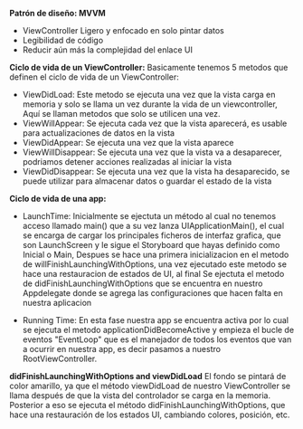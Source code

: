__Patrón de diseño: MVVM__
* ViewController Ligero y enfocado en solo pintar datos
* Legibilidad de código
* Reducir aún más la complejidad del enlace UI



__Ciclo de vida de un ViewController:__
Basicamente tenemos 5 metodos que definen el ciclo de vida de un ViewController:

* ViewDidLoad: Este metodo se ejecuta una vez que la vista carga en memoria y solo se llama un vez durante la vida de un viewcontroller,
Aquí se llaman metodos que solo se utilicen una vez.
* ViewWillAppear: Se ejecuta cada vez que la vista aparecerá, es usable para actualizaciones de datos en la vista
* ViewDidAppear: Se ejecuta una vez que la vista aparece
* ViewWillDisappear: Se ejecuta una vez que la vista va a desaparecer, podriamos detener acciones realizadas al iniciar la vista
* ViewDidDisappear: Se ejecuta una vez que la vista ha desaparecido, se puede utilizar para almacenar datos o guardar el estado de la vista



__Ciclo de vida de una app:__
* LaunchTime:
Inicialmente se ejectuta un método al cual no tenemos acceso llamado main() que a su vez lanza UIApplicationMain(), el cual se encarga
de cargar los principales ficheros de interfaz grafica, que son LaunchScreen y
le sigue el Storyboard que hayas definido como Inicial o Main,
Despues se hace una primera inicializacion en el metodo de 
willFinishLaunchingWithOptions, una vez ejecutado este metodo se hace una restauracion de estados de UI, al final
Se ejectuta el metodo de didFinishLaunchingWithOptions que se encuentra en
nuestro Appdelegate donde se agrega las configuraciones que hacen falta en nuestra aplicacion

* Running Time:
En esta fase nuestra app se encuentra activa por lo cual se ejecuta el metodo applicationDidBecomeActive y empieza el bucle de eventos "EventLoop" que es el manejador de todos los eventos que van a ocurrir en nuestra app, es decir pasamos a nuestro RootViewController.



__didFinishLaunchingWithOptions and viewDidLoad__
El fondo se pintará de color amarillo, ya que el método viewDidLoad de nuestro ViewController se llama después de que la vista del controlador se carga en la memoria.
Posterior a eso se ejecuta el método didFinishLaunchingWithOptions, que hace una restauración de los estados UI, cambiando colores, posición, etc.
